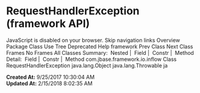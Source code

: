 # RequestHandlerException (framework   API)

JavaScript is disabled on your browser. Skip navigation links Overview Package Class Use Tree Deprecated Help framework Prev Class Next Class Frames No Frames All Classes Summary:  Nested |  Field |  Constr |  Method Detail:  Field |  Constr |  Method com.jbase.framework.io.inflow Class RequestHandlerException java.lang.Object java.lang.Throwable ja  

**Created At:** 9/25/2017 10:30:04 AM  
**Updated At:** 2/15/2018 8:02:35 AM  

